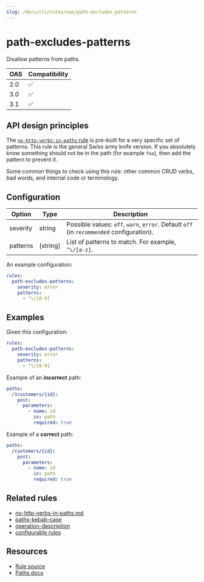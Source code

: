 ```yaml
---
slug: /docs/cli/rules/oas/path-excludes-patterns
---
```


# path-excludes-patterns

Disallow patterns from paths.

| OAS | Compatibility |
| --- | ------------- |
| 2.0 | ✅            |
| 3.0 | ✅            |
| 3.1 | ✅            |

## API design principles

The [`no-http-verbs-in-paths` rule](./no-http-verbs-in-paths.md) is pre-built for a very specific set of patterns.
This rule is the general Swiss army knife version.
If you absolutely know something should not be in the path (for example `foo`), then add the pattern to prevent it.

Some common things to check using this rule: other common CRUD verbs, bad words, and internal code or terminology.

## Configuration

| Option   | Type     | Description                                                                              |
| -------- | -------- | ---------------------------------------------------------------------------------------- |
| severity | string   | Possible values: `off`, `warn`, `error`. Default `off` (in `recommended` configuration). |
| patterns | [string] | List of patterns to match. For example, `^\/[a-z]`.                                      |

An example configuration:

```yaml
rules:
  path-excludes-patterns:
    severity: error
    patterns:
      - ^\/[0-9]
```

## Examples

Given this configuration:

```yaml
rules:
  path-excludes-patterns:
    severity: error
    patterns:
      - ^\/[0-9]
```

Example of an **incorrect** path:

```yaml
paths:
  /1customers/{id}:
    post:
      parameters:
        - name: id
          in: path
          required: true
```

Example of a **correct** path:

```yaml
paths:
  /customers/{id}:
    post:
      parameters:
        - name: id
          in: path
          required: true
```

## Related rules

- [no-http-verbs-in-paths.md](./no-http-verbs-in-paths.md)
- [paths-kebab-case](./paths-kebab-case.md)
- [operation-description](./operation-description.md)
- [configurable rules](../configurable-rules.md)

## Resources

- [Rule source](https://github.com/Redocly/redocly-cli/blob/main/packages/core/src/rules/common/parameter-description.ts)
- [Paths docs](https://redocly.com/docs/openapi-visual-reference/paths/)
